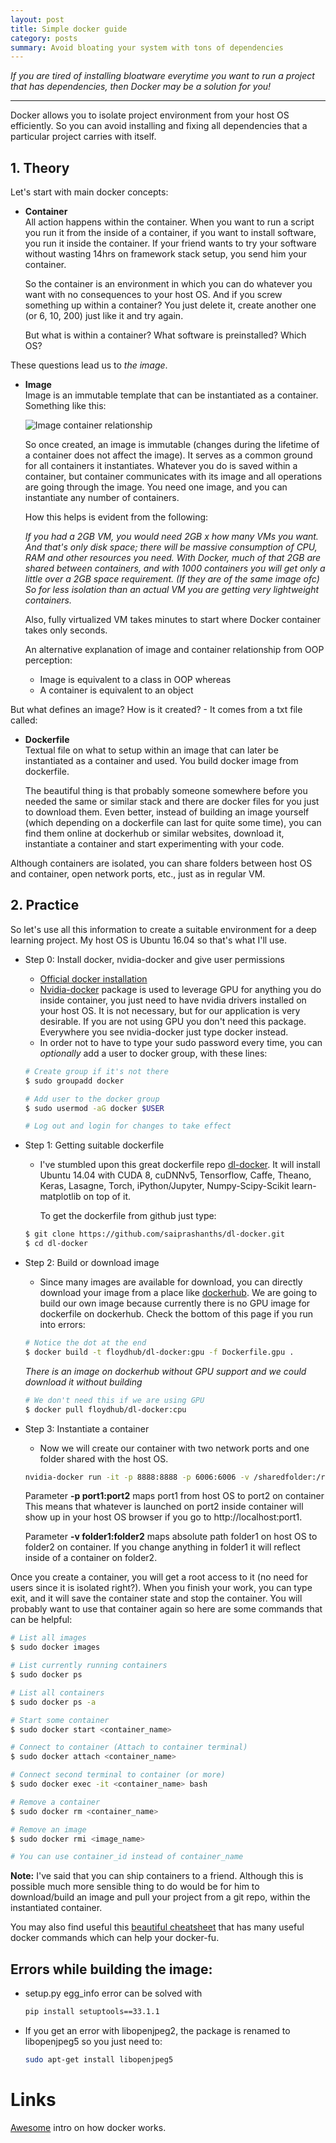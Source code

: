 ```yaml
---
layout: post
title: Simple docker guide 
category: posts
summary: Avoid bloating your system with tons of dependencies
---
```



*If you are tired of installing bloatware everytime you want to run a project that has dependencies, then Docker may be a solution for you!*

___

Docker allows you to isolate project environment from your host OS efficiently. So you can avoid installing and fixing all dependencies that a particular project carries with itself. 

## 1. Theory

Let's start with main docker concepts:

- **Container**  
  All action happens within the container. When you want to run a script you run it from the inside of a container, if you want to install software, you run it inside the container. If your friend wants to try your software without wasting 14hrs on framework stack setup, you send him your container.

  So the container is an environment in which you can do whatever you want with no consequences to your host OS. And if you screw something up within a container? You just delete it, create another one (or 6, 10, 200) just like it and try again.

  But what is within a container? What software is preinstalled? Which OS?


These questions lead us to *the image*.

- **Image**  
  Image is an immutable template that can be instantiated as a container. Something like this:

    ![Image container relationship](http://i.imgur.com/xZr1QfY.png)

    So once created, an image is immutable (changes during the lifetime of a container does not affect the image). It serves as a common ground for all containers it instantiates. Whatever you do is saved within a container, but container communicates with its image and all operations are going through the image. You need one image, and you can instantiate any number of containers.

  How this helps is evident from the following:

  *If you had a 2GB VM, you would need 2GB x how many VMs you want. And that's only disk space; there will be massive consumption of CPU, RAM and other resources you need. With Docker, much of that 2GB are shared between containers, and with 1000 containers you will get only a little over a 2GB space requirement. (If they are of the same image ofc) So for less isolation than an actual VM you are getting very lightweight containers.*

  Also, fully virtualized VM takes minutes to start where Docker container takes only seconds.

  An alternative explanation of image and container relationship from OOP perception:  
  - Image is equivalent to a class in OOP whereas  
  - A container is equivalent to an object

But what defines an image? How is it created? - It comes from a  txt file called:

- **Dockerfile**  
  Textual file on what to setup within an image that can later be instantiated as a container and used. You build docker image from dockerfile.

  The beautiful thing is that probably someone somewhere before you needed the same or similar stack and there are docker files for you just to download them. Even better, instead of building an image yourself (which depending on a dockerfile can last for quite some time), you can find them online at dockerhub or similar websites, download it, instantiate a container and start experimenting with your code.


Although containers are isolated, you can share folders between host OS and container, open network ports, etc., just as in regular VM.

## 2. Practice
So let's use all this information to create a suitable environment for a deep learning project. My host OS is Ubuntu 16.04 so that's what I'll use.

- Step 0: Install docker, nvidia-docker and give user permissions
  - [Official docker installation][docker-official]
  - [Nvidia-docker][nvidia] package is used to leverage GPU for anything you do inside container, you just need to have nvidia drivers installed on your host OS. It is not necessary, but for our application is very desirable. If you are not using GPU you don't need this package. Everywhere you see nvidia-docker just type docker instead.
  - In order not to have to type your sudo password every time, you can *optionally* add a user to docker group, with these lines:

  ~~~ bash
  # Create group if it's not there
  $ sudo groupadd docker

  # Add user to the docker group
  $ sudo usermod -aG docker $USER

  # Log out and login for changes to take effect
  ~~~

- Step 1: Getting suitable dockerfile
  - I've stumbled upon this great dockerfile repo [dl-docker]. It will install Ubuntu 14.04 with CUDA 8, cuDNNv5, Tensorflow, Caffe, Theano, Keras, Lasagne, Torch, iPython/Jupyter, Numpy-Scipy-Scikit learn-matplotlib on top of it.

    To get the dockerfile from github just type:

  ~~~ bash
  $ git clone https://github.com/saiprashanths/dl-docker.git
  $ cd dl-docker
  ~~~

- Step 2: Build or download image
  - Since many images are available for download, you can directly download your image from a place like [dockerhub]. We are going to build our own image because currently there is no GPU image for dockerfile on dockerhub. Check the bottom of this page if you run into errors:

  ~~~ bash
  # Notice the dot at the end
  $ docker build -t floydhub/dl-docker:gpu -f Dockerfile.gpu .
  ~~~

   *There is an image on dockerhub without GPU support and we could download it without building*

  ~~~ bash
  # We don't need this if we are using GPU
  $ docker pull floydhub/dl-docker:cpu
  ~~~

- Step 3: Instantiate a container
  - Now we will create our container with two network ports and one folder shared with the host OS.

  ~~~ bash
  nvidia-docker run -it -p 8888:8888 -p 6006:6006 -v /sharedfolder:/root/sharedfolder floydhub/dl-docker:gpu bash
  ~~~

  Parameter **-p port1:port2** maps port1 from host OS to port2 on container  
  This means that whatever is launched on port2 inside container will show up in your host OS browser if you go to http://localhost:port1.

  Parameter **-v folder1:folder2** maps absolute path folder1 on host OS to folder2 on container. If you change anything in folder1 it will reflect inside of a container on folder2.

Once you create a container, you will get a root access to it (no need for users since it is isolated right?). When you finish your work, you can type exit, and it will save the container state and stop the container. You will probably want to use that container again so here are some commands that can be helpful:

~~~ bash
# List all images
$ sudo docker images

# List currently running containers
$ sudo docker ps

# List all containers
$ sudo docker ps -a

# Start some container
$ sudo docker start <container_name>

# Connect to container (Attach to container terminal)
$ sudo docker attach <container_name>

# Connect second terminal to container (or more)
$ sudo docker exec -it <container_name> bash

# Remove a container
$ sudo docker rm <container_name>

# Remove an image
$ sudo docker rmi <image_name>

# You can use container_id instead of container_name

~~~

 **Note:** I've said that you can ship containers to a friend. Although this is possible much more sensible thing to do would be for him to download/build an image and pull your project from a git repo, within the instantiated container.


You may also find useful this [beautiful cheatsheet][cheatsheet] that has many
useful docker commands which can help your docker-fu.

## Errors while building the image:

- setup.py egg_info error can be solved with  

  ~~~ bash
  pip install setuptools==33.1.1
  ~~~
- If you get an error with libopenjpeg2, the package is renamed to libopenjpeg5 so you just need to:

  ~~~ bash
  sudo apt-get install libopenjpeg5
  ~~~

# Links

[Awesome][docker-lowlevel] intro on how docker works.


[docker-official]: https://docs.docker.com/engine/installation/linux/ubuntu/
[nvidia]: https://github.com/NVIDIA/nvidia-docker
[dl-docker]: https://github.com/floydhub/dl-docker
[cheatsheet]: https://github.com/wsargent/docker-cheat-sheet/blob/master/README.md
[dockerhub]: https://hub.docker.com/
[docker-lowlevel]: https://p403n1x87.github.io/linux/2018/08/04/containers.html
